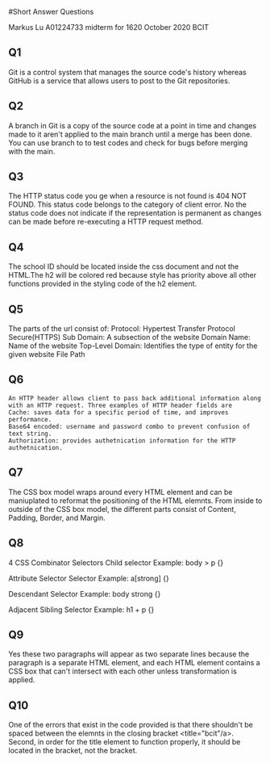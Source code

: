 
#Short Answer Questions

Markus Lu
A01224733
midterm for 1620 October 2020
BCIT

## Q1
Git is a control system that manages the source code's history whereas GitHub is a service that allows users to post to the Git repositories.

## Q2
A branch in Git is a copy of the source code at a point in time and changes made to it aren't applied to the main branch until a merge has been done. You can use branch to to test codes and check for bugs before merging with the main.

## Q3
The HTTP status code you ge when a resource is not found is 404 NOT FOUND. This status code belongs to the category of client error. No the status code does not indicate if the representation is permanent as changes can be made before re-executing a HTTP request method.

## Q4
The school ID should be located inside the css document and not the HTML.The h2 will be colored red because style has priority above all other functions provided in the styling code of the h2 element.

## Q5
The parts of the url consist of:
    Protocol: Hypertest Transfer Protocol Secure(HTTPS)
    Sub Domain: A subsection of the website
    Domain Name: Name of the website
    Top-Level Domain: Identifies the type of entity for the given website
    File Path

## Q6
    An HTTP header allows client to pass back additional information along with an HTTP request. Three examples of HTTP header fields are 
    Cache: saves data for a specific period of time, and improves performance.
    Base64 encoded: username and password combo to prevent confusion of text string.
    Authorization: provides authetnication information for the HTTP authetnication.

## Q7
The CSS box model wraps around every HTML element and can be maniuplated to reformat the positioning of the HTML elemnts. From inside to outside of the CSS box model, the different parts consist of Content, Padding, Border, and Margin.

## Q8
4 CSS Combinator Selectors
Child selector Example: body > p {}

Attribute Selector Selector Example: a[strong] {}

Descendant Selector Example: body strong {}

Adjacent Sibling Selector Example: h1 + p {}

## Q9
Yes these two paragraphs will appear as two separate lines because the paragraph is a separate HTML element, and each HTML element contains a CSS box that can't intersect with each other unless transformation is applied.

## Q10
One of the errors that exist in the code provided is that there shouldn't be spaced between the elemnts in the closing bracket <title="bcit"/a>. Second, in order for the title element to function properly, it should be located in the <a> bracket, not the </a> bracket.

